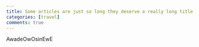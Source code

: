 ```yaml
---
title: Some articles are just so long they deserve a really long title to see if things will break well
categories: [travel]
comments: true
---
```


AwadeOwOsinEwE